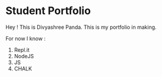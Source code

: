 # Student Portfolio

Hey ! This is Divyashree Panda. This is my portfolio in making.

For now I know :

1. Repl.it
2. NodeJS
3. JS
4. CHALK

